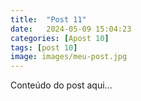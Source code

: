 ```yaml
---
title:  "Post 11"
date:   2024-05-09 15:04:23
categories: [Apost 10]
tags: [post 10]
image: images/meu-post.jpg
---
```

Conteúdo do post aqui...